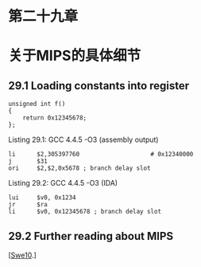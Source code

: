 # 第二十九章
# 关于MIPS的具体细节

## 29.1 Loading constants into register
```
unsigned int f()
{
	return 0x12345678;
};
```

Listing 29.1: GCC 4.4.5 -O3 (assembly output)
```
li      $2,305397760                    # 0x12340000
j       $31
ori     $2,$2,0x5678 ; branch delay slot
```


Listing 29.2: GCC 4.4.5 -O3 (IDA)
```
lui     $v0, 0x1234
jr      $ra
li      $v0, 0x12345678 ; branch delay slot
```

## 29.2 Further reading about MIPS
[[Swe10](../Bibliography.md).]
